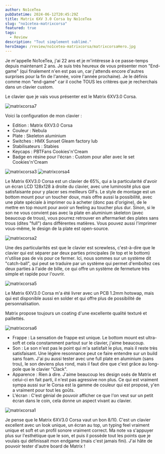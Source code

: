 ```yaml
---
author: No1ceTea
pubDatetime: 2024-06-12T20:45:29Z
title: Matrix 6XV 3.0 Corsa by No1ceTea
slug: "no1cetea-matrixcorsa"
featured: true
tags:
  - Review
description: "Tout simplement sublimé."
heroImage: /review/no1cetea-matrixcorsa/matrixcorsaHero.jpg
---
```


Je m'appelle No1ceTea, j'ai 22 ans et je m'intéresse à ce passe-temps depuis maintenant 2 ans. Je suis très heureux de vous présenter mon "End-game" (qui finalement n'en est pas un, car j'attends encore d'autres surprises pour la fin de l'année, voire l'année prochaine). Je le définis comme mon "end-game" car il coche TOUS les critères que je recherchais dans un clavier custom.

Le clavier que je vais vous présenter est le Matrix 6XV3.0 Corsa.

![matrixcorsa7](/review/no1cetea-matrixcorsa/matrixcorsa7.jpg)

Voici la configuration de mon clavier :

- Edition : Matrix 6XV3.0 Corsa
- Couleur : Nebula
- Plate : Skeleton aluminium
- Switches : HMX Sunset Gleam factory lub
- Stabilisateurs : Stabies
- Keycaps : PBTFans Cookies'n'Cream
- Badge en résine pour l'écran : Custom pour aller avec le set Cookies'n'Cream


![matrixcorsa3](/review/no1cetea-matrixcorsa/matrixcorsa3.jpg)
![matrixcorsa4](/review/no1cetea-matrixcorsa/matrixcorsa4.jpg)


Le Matrix 6XV3.0 Corsa est un clavier de 65%, qui a la particularité d'avoir un écran LCD 128x128 à droite du clavier, avec une luminosité plus que satisfaisante pour y placer ses meilleurs GIFs. Le style de montage est un bottom mount pour un toucher doux, mais offre aussi la possibilité, avec une plate spéciale à imprimer ou à acheter (donc pas d'origine), de le mettre en top mount pour avoir un feeling au toucher plus dur. Sinon, si le son ne vous convient pas avec la plate en aluminium skeleton (avec beaucoup de trous), vous pourrez retrouver en aftermarket des plates sans trous (dites "full") dans différentes matières. Vous pouvez aussi l'imprimer vous-même, le design de la plate est open-source.

![matrixcorsa2](/review/no1cetea-matrixcorsa/matrixcorsa2.jpg)

Une des particularités est que le clavier est screwless, c'est-à-dire que le clavier qui est séparer par deux parties principales (le top et le bottom) n'utilise pas de vis pour ce fermer. Ici, nous sommes sur un système dit "catch-ball", qui peut se traduire par un système qui permet d'emboîtez ces deux parties à l'aide de bille, ce qui offre un système de fermeture très simple et rapide pour l'ouvrir.

![matrixcorsa5](/review/no1cetea-matrixcorsa/matrixcorsa5.jpg)

Le Matrix 6XV3.0 Corsa m'a été livrer avec un PCB 1.2mm hotswap, mais qui est disponible aussi en solder et qui offre plus de possibilité de personnalisation.

Matrix propose toujours un coating d'une excellente qualité texturé et paillettés.

![matrixcorsa6](/review/no1cetea-matrixcorsa/matrixcorsa6.jpg)

- Frappe : La sensation de frappe est unique. Le bottom mount est ultra-soft et cela constamment partout sur le clavier, j'aime beaucoup.
- Son : Le son n'est pas le point qui m'a satisfait le plus, mais il reste très satisfaisant. Une légère resonnance peut ce faire entendre sur un build sans foam. J'ai pu aussi tester avec une full plate en aluminium (sans trou), le son deviens plus rond, mais il faut dire que c'est grâce au long-pole que le clavier "Clack".
- Apparence : Rien à dire. J'aime beaucoup les design osés de Matrix et celui-ci en fait parti, il n'est pas agressive non plus. Ce qui est vraiment sympa aussi sur le Corsa est la gamme de couleur qui est proposé, y'en a vraiment pour tout les goûts.
- L'écran : C'est génial de pouvoir afficher ce que l'on veut sur un petit écran dans le coin, cela donne un aspect vivant au clavier.

![matrixcorsa1](/review/no1cetea-matrixcorsa/matrixcorsa1.jpg)

Je pense que le Matrix 6XV3.0 Corsa vaut un bon 8/10. C'est un clavier excellent avec un look unique, un écran au top, un typing feel vraiment unique et soft et un profil sonore vraiment correct. Ma note va s'appuyer plus sur l'esthétique que le son, et puis il possède tout les points que je voulais qui définissait mon endgame (mais c'est jamais fini). J'ai hâte de pouvoir tester d'autre board de Matrix !
